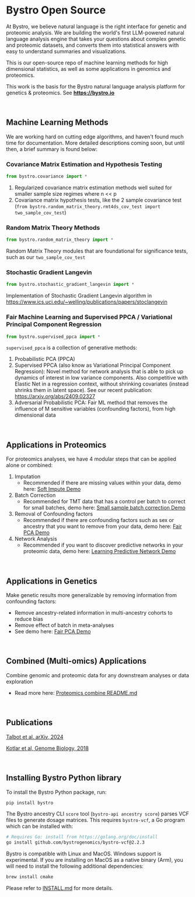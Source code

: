 # Bystro Open Source

At Bystro, we believe natural language is the right interface for genetic and proteomic analysis. We are building the world's first LLM-powered natural language analysis engine that takes your questions about complex genetic and proteomic datasets, and converts them into statistical answers with easy to understand summaries and visualizations.

This is our open-source repo of machine learning methods for high dimensional statistics, as well as some applications in genomics and proteomics.

This work is the basis for the Bystro natural language analysis platform for genetics & proteomics. See **https://bystro.io**

<br/>

## Machine Learning Methods

We are working hard on cutting edge algorithms, and haven't found much time for documentation. More detailed descriptions coming soon, but until then, a brief summary is found below:

### Covariance Matrix Estimation and Hypothesis Testing

```python
from bystro.covariance import *
```

1. Regularized covariance matrix estimation methods well suited for smaller sample size regimes where n << p
2. Covariance matrix hypothesis tests, like the 2 sample covariance test (`from bystro.random_matrix_theory.rmt4ds_cov_test import two_sample_cov_test`)

### Random Matrix Theory Methods

```python
from bystro.random_matrix_theory import *
```

Random Matrix Theory modules that are foundational for significance tests, such as our `two_sample_cov_test`

### Stochastic Gradient Langevin

```python
from bystro.stochastic_gradient_langevin import *
```

Implementation of Stochastic Gradient Langevin algorithm in https://www.ics.uci.edu/~welling/publications/papers/stoclangevin

### Fair Machine Learning and Supervised PPCA / Variational Principal Component Regression

```python
from bystro.supervised_ppca import *
```

`supervised_ppca` is a collection of generative methods:

1. Probabilistic PCA (PPCA)
2. Supervised PPCA (also know as Variational Principal Component Regression): Novel method for network analysis that is able to pick up dynamics of interest in low variance components. Also competitive with Elastic Net in a regression context, without shrinking covariates (instead shrinks them in latent space). See our recent publication: https://arxiv.org/abs/2409.02327
3. Adversarial Probabilistic PCA: Fair ML method that removes the influence of M sensitive variables (confounding factors), from high dimensional data

<br>

## Applications in Proteomics

For proteomics analyses, we have 4 modular steps that can be applied alone or combined:

1. Imputation   
    - Recommended if there are missing values within your data, demo here: [Soft Impute Demo](python/python/bystro/examples/Demo_Imputing_Missing_Data.ipynb)
2. Batch Correction
    - Recommended for TMT data that has a control per batch to correct for small batches, demo here: [Small sample batch correction Demo](python/python/bystro/examples/Demo_accounting_for_batch_effects_with_control.ipynb)
3. Removal of Confounding factors
    - Recommended if there are confounding factors such as sex or ancestry that you want to remove from your data, demo here: [Fair PCA Demo](python/python/bystro/examples/Demo_Fair_PCA.ipynb)
4. Network Analysis
    - Recommended if you want to discover predictive networks in your proteomic data, demo here: [Learning Predictive Network Demo](python/python/bystro/examples/Demo_Learning_Predictive_Network.ipynb)
<br>

## Applications in Genetics

Make genetic results more generalizable by removing information from confounding factors:
- Remove ancestry-related information in multi-ancestry cohorts to reduce bias
- Remove effect of batch in meta-analyses
- See demo here: [Fair PCA Demo](python/python/bystro/examples/Demo_Fair_PCA.ipynb)
<br>

## Combined (Multi-omics) Applications

Combine genomic and proteomic data for any downstream analyses or data exploration
- Read more here: [Proteomics combine README.md](python/python/bystro/proteomics/README.md)

<br>

## Publications

[Talbot et al. arXiv, 2024](https://arxiv.org/abs/2409.02327)

[Kotlar et al, Genome Biology, 2018](https://doi.org/10.1186/s13059-018-1387-3)

<br>

## Installing Bystro Python library

To install the Bystro Python package, run:

```sh
pip install bystro
```

The Bystro ancestry CLI `score` tool (`bystro-api ancestry score`) parses VCF files to generate dosage matrices. This requires `bystro-vcf`, a Go program which can be installed with:

```sh
# Requires Go: install from https://golang.org/doc/install
go install github.com/bystrogenomics/bystro-vcf@2.2.3
```

Bystro is compatible with Linux and MacOS. Windows support is experimental. If you are installing on MacOS as a native binary (Arm), you will need to install the following additional dependencies:

```sh
brew install cmake
```

Please refer to [INSTALL.md](INSTALL.md) for more details.
